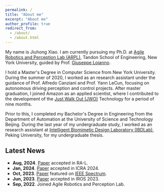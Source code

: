 ```yaml
---
permalink: /
title: "About me"
excerpt: "About me"
author_profile: true
redirect_from: 
  - /about/
  - /about.html
---
```

My name is Jiuhong Xiao. I am currently pursuing my Ph.D. at [Agile Robotics and Perception Lab (ARPL)](https://wp.nyu.edu/arpl/), Tandon School of Engineering, New York University, guided by Prof. [Giuseppe Loianno](https://engineering.nyu.edu/faculty/giuseppe-loianno). 

I hold a Master's Degree in Computer Science from New York University. During the summer of 2020, I worked as an research assistant under the guidance of Prof. Alfredo Canziani and Prof. Yann LeCun, focusing on autonomous driving perception and control projects. After master graduation, I joined Amazon as an applied scientist, where I contributed to the development of the [Just Walk Out (JWO)](https://www.justwalkout.com/) Technology for a period of nine months.

Prior to this, I completed my Bachelor's Degree in Engineering from the Department of Automation at the University of Science and Technology Beijing. During the last year of my undergraduate study, I worked as an research assistant at [Intelligent Biomimetic Design Laboratory (IBDLab)](http://en.ibdl.pku.edu.cn/), Peking University, for my undergraduate thesis.

## Latest News

<p class="aboutme">
<ul style="list-style-type:square">
  <li><b>Aug, 2024</b>. <a href="https://arxiv.org/abs/2405.20470">Paper</a> accepted in RA-L.</li>
  <li><b>Jan, 2024</b>. <a href="https://arxiv.org/abs/2310.04781">Paper</a> accepted in ICRA 2024.</li>
  <li><b>Oct, 2023</b>. <a href="https://arxiv.org/abs/2310.04781">Paper</a> featured on <a href="https://spectrum.ieee.org/video-friday-strandbeest-2">IEEE Spectrum</a>.</li>
  <li><b>Jun, 2023</b>. <a href="https://arxiv.org/abs/2306.02994">Paper</a> accepted in IROS 2023.</li>
  <li><b>Sep, 2022</b>. Joined Agile Robotics and Perception Lab.</li>  

</ul>
</p>

<script type='text/javascript' id='clustrmaps' src='//cdn.clustrmaps.com/map_v2.js?cl=ffffff&w=300&t=tt&d=-MWEhEwXL18-z6a71He_v6wDa3SbINMR5BwKBAOMCJk&co=2d78ad&ct=ffffff&cmo=3acc3a&cmn=ff5353'></script>